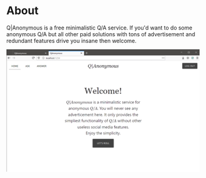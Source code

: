# About
Q|Anonymous is a free minimalistic Q/A service. If you'd want to do some anonymous Q/A but all other paid solutions with tons of advertisement and redundant features drive you insane then welcome.

![Home Page](.images/home.png)